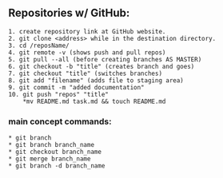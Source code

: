 
## Repositories w/ GitHub:

	1. create repository link at GitHub website.
	2. git clone <address> while in the destination directory.
	3. cd /reposName/
	4. git remote -v (shows push and pull repos)
	5. git pull --all (before creating branches AS MASTER)
	6. git checkout -b "title" (creates branch and goes)
	7. git checkout "title" (switches branches)
	8. git add "filename" (adds file to staging area)
	9. git commit -m "added documentation"
	10. git push "repos" "title"
		*mv README.md task.md && touch README.md

### main concept commands:
	* git branch
	* git branch branch_name
	* git checkout branch_name
	* git merge branch_name
	* git branch -d branch_name	

